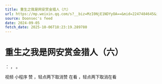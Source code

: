 ```yaml
---
title: 重生之我是网安赏金猎人（六）
url: https://mp.weixin.qq.com/s?__biz=MzI0NjE1NDYyOA==&mid=2247484645&idx=1&sn=90921c25c75be312b8b49f7ae7e5fe27
source: Doonsec's feed
date: 2024-09-05
fetch_date: 2025-10-06T18:23:19.289780
---
```


# 重生之我是网安赏金猎人（六）

：
，
。

视频
小程序
赞
，轻点两下取消赞
在看
，轻点两下取消在看